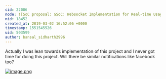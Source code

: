 ```yaml
---
cid: 22006
node: ![SoC proposal: GSoC: Websocket Implementation for Real-time Usage and Sensor data and Display Library](../notes/namangupta/03-02-2019/soc-proposal)
nid: 18452
created_at: 2019-03-02 16:52:06 +0000
timestamp: 1551545526
uid: 503599
author: bansal_sidharth2996
---
```


Actually I was lean towards implementation of this project and I never got time for doing this project. 
Will there be similar notifications like facebook too?

[![image.png](/i/29703)](/i/29703)
